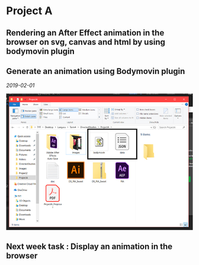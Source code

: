# Project A 
## Rendering an After Effect animation in the browser on svg, canvas and html by using bodymovin plugin
## Generate an animation using Bodymovin plugin
*2019-02-01*

![BodymovinRender](/images/W4-bodymovin10.jpg)

## Next week task : Display an animation in the browser
